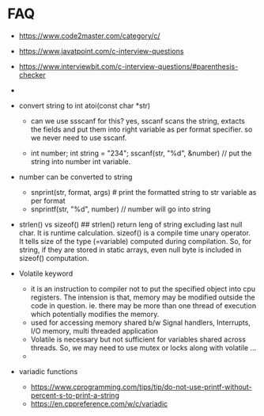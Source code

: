 
# FAQ #
- https://www.code2master.com/category/c/
- https://www.javatpoint.com/c-interview-questions
- https://www.interviewbit.com/c-interview-questions/#parenthesis-checker
- 
- convert string to int atoi(const char *str)
    - can we use ssscanf for this? yes, sscanf scans the string, extacts the fields and put them into
    right variable as per format specifier. so we never need to use sscanf.

    - int number;
      int string = "234";
      sscanf(str, "%d", &number) // put the string into number int variable.
- number can be converted to string
    - snprint(str, format, args) # print the formatted string to str variable as per format
    - snprintf(str, "%d", number) // number will go into string

- strlen() vs sizeof() ##
    strlen() return leng of string excluding last null char. It is runtime calculation.
    sizeof() is a compile time unary operator. It tells size of the type (=variable) computed during compilation. 
    So, for string, if they are stored in static arrays, even null byte is included in sizeof() computation.
- Volatile keyword
    - it is an instruction to compiler not to put the specified object into cpu registers. The
    intension is that, memory may be modified outside the code in question. ie. there may
    be more than one thread of execution which potentially modifies the memory.
    - used for accessing memory shared b/w Signal handlers, Interrupts, I/O memory, multi threaded application
    - Volatile is necessary but not sufficient for variables shared across threads. 
    So, we may need to use mutex or locks along with volatile ...
    -   
- variadic functions
    - https://www.cprogramming.com/tips/tip/do-not-use-printf-without-percent-s-to-print-a-string
    - https://en.cppreference.com/w/c/variadic
    